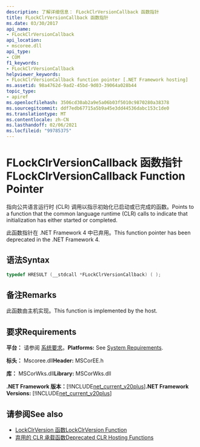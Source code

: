 ```yaml
---
description: 了解详细信息： FLockClrVersionCallback 函数指针
title: FLockClrVersionCallback 函数指针
ms.date: 03/30/2017
api_name:
- FLockClrVersionCallback
api_location:
- mscoree.dll
api_type:
- COM
f1_keywords:
- FLockClrVersionCallback
helpviewer_keywords:
- FLockClrVersionCallback function pointer [.NET Framework hosting]
ms.assetid: 98a4762d-9ad2-45bd-9d03-39064a028b44
topic_type:
- apiref
ms.openlocfilehash: 3506cd30ab2a9e5a06b03f5010c9870280a38378
ms.sourcegitcommit: ddf7edb67715a5b9a45e3dd44536dabc153c1de0
ms.translationtype: MT
ms.contentlocale: zh-CN
ms.lasthandoff: 02/06/2021
ms.locfileid: "99785375"
---
```

# <a name="flockclrversioncallback-function-pointer"></a><span data-ttu-id="dfa74-103">FLockClrVersionCallback 函数指针</span><span class="sxs-lookup"><span data-stu-id="dfa74-103">FLockClrVersionCallback Function Pointer</span></span>

<span data-ttu-id="dfa74-104">指向公共语言运行时 (CLR) 调用以指示初始化已启动或已完成的函数。</span><span class="sxs-lookup"><span data-stu-id="dfa74-104">Points to a function that the common language runtime (CLR) calls to indicate that initialization has either started or completed.</span></span>  
  
 <span data-ttu-id="dfa74-105">此函数指针在 .NET Framework 4 中已弃用。</span><span class="sxs-lookup"><span data-stu-id="dfa74-105">This function pointer has been deprecated in the .NET Framework 4.</span></span>  
  
## <a name="syntax"></a><span data-ttu-id="dfa74-106">语法</span><span class="sxs-lookup"><span data-stu-id="dfa74-106">Syntax</span></span>  
  
```cpp  
typedef HRESULT (__stdcall *FLockClrVersionCallback) ( );  
```  
  
## <a name="remarks"></a><span data-ttu-id="dfa74-107">备注</span><span class="sxs-lookup"><span data-stu-id="dfa74-107">Remarks</span></span>  

 <span data-ttu-id="dfa74-108">此函数由主机实现。</span><span class="sxs-lookup"><span data-stu-id="dfa74-108">This function is implemented by the host.</span></span>  
  
## <a name="requirements"></a><span data-ttu-id="dfa74-109">要求</span><span class="sxs-lookup"><span data-stu-id="dfa74-109">Requirements</span></span>  

 <span data-ttu-id="dfa74-110">**平台：** 请参阅 [系统要求](../../get-started/system-requirements.md)。</span><span class="sxs-lookup"><span data-stu-id="dfa74-110">**Platforms:** See [System Requirements](../../get-started/system-requirements.md).</span></span>  
  
 <span data-ttu-id="dfa74-111">**标头：** Mscoree.dll</span><span class="sxs-lookup"><span data-stu-id="dfa74-111">**Header:** MSCorEE.h</span></span>  
  
 <span data-ttu-id="dfa74-112">**库：** MSCorWks.dll</span><span class="sxs-lookup"><span data-stu-id="dfa74-112">**Library:** MSCorWks.dll</span></span>  
  
 <span data-ttu-id="dfa74-113">**.NET Framework 版本：**[!INCLUDE[net_current_v20plus](../../../../includes/net-current-v20plus-md.md)]</span><span class="sxs-lookup"><span data-stu-id="dfa74-113">**.NET Framework Versions:** [!INCLUDE[net_current_v20plus](../../../../includes/net-current-v20plus-md.md)]</span></span>  
  
## <a name="see-also"></a><span data-ttu-id="dfa74-114">请参阅</span><span class="sxs-lookup"><span data-stu-id="dfa74-114">See also</span></span>

- [<span data-ttu-id="dfa74-115">LockClrVersion 函数</span><span class="sxs-lookup"><span data-stu-id="dfa74-115">LockClrVersion Function</span></span>](lockclrversion-function.md)
- [<span data-ttu-id="dfa74-116">弃用的 CLR 承载函数</span><span class="sxs-lookup"><span data-stu-id="dfa74-116">Deprecated CLR Hosting Functions</span></span>](deprecated-clr-hosting-functions.md)
